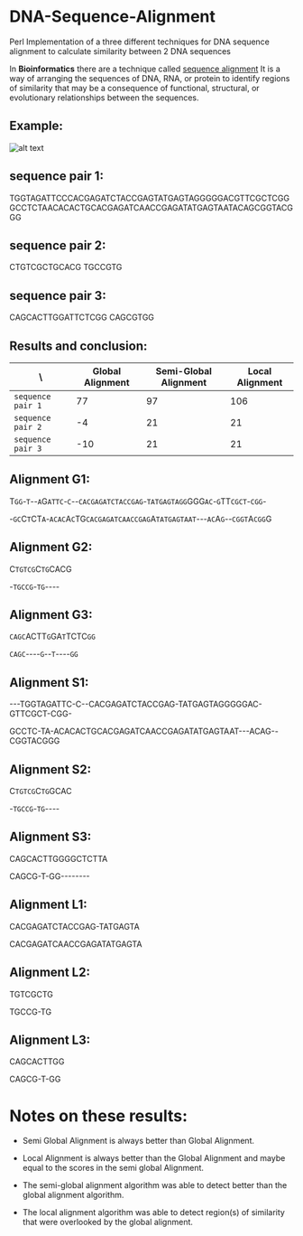 # DNA-Sequence-Alignment
Perl Implementation of a three different techniques for DNA sequence alignment to calculate similarity between 2 DNA sequences

In **Bioinformatics** there are a technique called [sequence alignment](https://en.wikipedia.org/wiki/Sequence_alignment) 
It is a way of arranging the sequences of DNA, RNA, or protein to identify regions of similarity that may be a consequence of functional, structural, or evolutionary relationships between the sequences.

## Example:

![alt text](https://upload.wikimedia.org/wikipedia/commons/b/b5/Histone_Alignment.png "Protein sequence alignment")

## sequence pair 1:
  TGGTAGATTCCCACGAGATCTACCGAGTATGAGTAGGGGGACGTTCGCTCGG
  GCCTCTAACACACTGCACGAGATCAACCGAGATATGAGTAATACAGCGGTACGGG
  
## sequence pair 2:
  CTGTCGCTGCACG
  TGCCGTG
  
## sequence pair 3:
  CAGCACTTGGATTCTCGG
  CAGCGTGG

## Results and conclusion:

  \  | Global Alignment | Semi-Global Alignment | Local Alignment  
--- | --- | --- | ---
`sequence pair 1` | 77 | 97 | 106
`sequence pair 2` | -4 | 21 | 21
`sequence pair 3` | -10 | 21 | 21

## Alignment G1:

T`GG`-`T`--`A`G`ATTC`-`C`--`CACGAGATCTACCGAG`-`TATGAGTAGG`GGG`AC`-`G`TT`CGCT`-`CGG`-

-`GC`C`T`CT`A`-`ACAC`A`C`TG`CACGAGATCAACCGAG`A`TATGAGTAAT`---`AC`A`G`--`CGGT`A`CGG`G

## Alignment G2:

C`TGTCG`C`TG`CACG

-`TGCCG`-`TG`----

## Alignment G3:

`CAGC`ACTT`G`GA`T`TCTC`GG`

`CAGC`----`G`--`T`----`GG`

## Alignment S1:

---TGGTAGATTC-C--CACGAGATCTACCGAG-TATGAGTAGGGGGAC-GTTCGCT-CGG-

GCCTC-TA-ACACACTGCACGAGATCAACCGAGATATGAGTAAT---ACAG--CGGTACGGG

## Alignment S2:

C`TGTCG`C`TG`GCAC

-`TGCCG`-`TG`----

## Alignment S3:

CAGCACTTGGGGCTCTTA

CAGCG-T-GG--------

## Alignment L1:

CACGAGATCTACCGAG-TATGAGTA

CACGAGATCAACCGAGATATGAGTA

## Alignment L2:

TGTCGCTG

TGCCG-TG

## Alignment L3:

CAGCACTTGG

CAGCG-T-GG

# Notes on these results: 

* Semi Global Alignment is always better than Global Alignment.

* Local Alignment is always better than the Global Alignment and maybe equal to the scores in the semi global Alignment.

* The semi-global alignment algorithm was able to detect better than the global alignment algorithm.

* The local alignment algorithm was able to detect region(s) of similarity that were overlooked by the global alignment.
